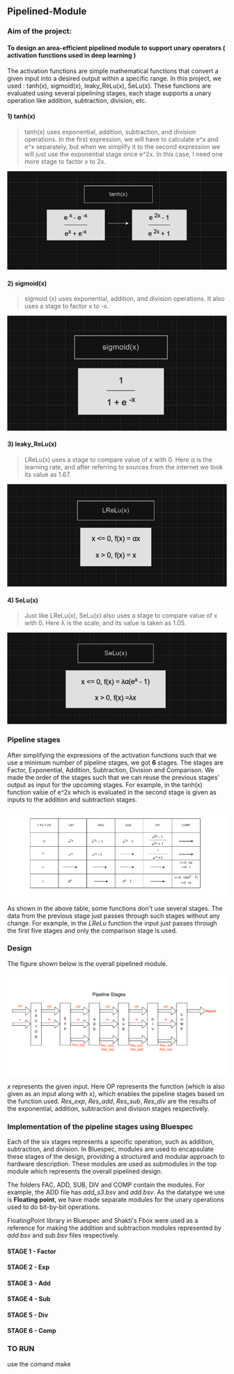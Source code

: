 ## Pipelined-Module
### Aim of the project: 
#### To design an area-efficient pipelined module to support unary operators ( activation functions used in deep learning )
The activation functions are simple mathematical functions that convert a given input into a desired output within a specific range. In this project, we used : tanh(x), sigmoid(x), leaky_ReLu(x), SeLu(x).
These functions are evaluated using several pipelining stages, each stage supports a unary operation like addition, subtraction, division, etc.
#### 1) tanh(x) 
> tanh(x) uses exponential, addition, subtraction, and division operations. In the first expression, we will have to calculate e^x and  e^x separately, but when we simplify it to the second expression we will just use the exponential stage once e^2x. In this case, I need one more stage to factor x to 2x.
> 
![](tanh(x).png)

#### 2) sigmoid(x)
> sigmoid (x) uses exponential, addition, and division operations. It also uses a stage to factor x to -x. 
>
![](sigmoid(x).png)

#### 3) leaky_ReLu(x) 
> LReLu(x) uses a stage to compare value of x with 0. Here α is the learning rate, and after referring to sources from the internet we took its value as 1.67.
>
![](LReLu.png)
#### 4) SeLu(x)
> Just like LReLu(x), SeLu(x) also uses a stage to compare value of x with 0. Here λ is the scale, and its value is taken as 1.05.
> 
![](SeLu.png)
### Pipeline stages  
>  
After simplifying the expressions of the activation functions such that we use a minimum number of pipeline stages, we got **6** stages. The stages are Factor, Exponential, Addition, Subtraction, Division and Comparison. We made the order of the stages such that we can reuse the previous stages' output as input for the upcoming stages. For example, in the tanh(x) function value of e^2x which is evaluated in the second stage is given as inputs to the addition and subtraction stages.
>   
![](stages.png)
>
As shown in the above table, some functions don't use several stages. The data from the previous stage just passes through such stages without any change. For example, in the *LReLu* function the input just passes through the first five stages and only the comparison stage is used.
>
### Design 
>
The figure shown below is the overall pipelined module.
>
![Pipline Stages ](kanth.png)
>
*x* represents the given input. Here OP represents the function (which is also given as an input along with x), which enables the pipeline stages based on the function used. *Res_exp*, *Res_add*, *Res_sub*, *Res_div* are the results of the exponential, addition, subtraction and division stages respectively.
>
### Implementation of the pipeline stages using Bluespec 
Each of the six stages represents a specific operation, such as addition, subtraction, and division. In Bluespec, modules are used to encapsulate these stages of the design, providing a structured and modular approach to hardware description. These modules are used as submodules in the top module which represents the overall pipelined design.
>
The folders FAC, ADD, SUB, DIV and COMP contain the modules. For example, the ADD file has *add_s3.bsv* and *add.bsv*. As the datatype we use is **Floating point**, we have made separate modules for the unary operations used to do bit-by-bit operations.
>
FloatingPoint library in Bluespec and Shakti's Fbox were used as a reference for making the addition and subtraction modules represented by *add.bsv* and *sub.bsv* files respectively.
>
#### STAGE 1 - Factor 

#### STAGE 2 - Exp

#### STAGE 3 - Add

#### STAGE 4 - Sub

#### STAGE 5 - Div

#### STAGE 6 - Comp


### TO RUN 
use the comand make
